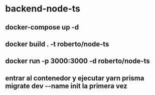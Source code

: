 # backend-node-ts

## docker-compose up -d

## docker build . -t roberto/node-ts

## docker run -p 3000:3000 -d roberto/node-ts

## entrar al contenedor y ejecutar yarn prisma migrate dev --name init la primera vez
